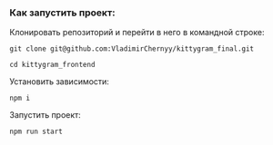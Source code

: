 ### Как запустить проект:

Клонировать репозиторий и перейти в него в командной строке:

```
git clone git@github.com:VladimirChernyy/kittygram_final.git
```

```
cd kittygram_frontend
```

Установить зависимости:

```
npm i
```

Запустить проект:

```
npm run start
```